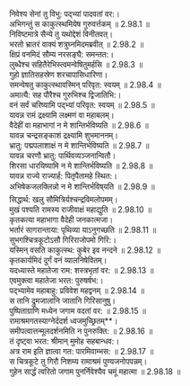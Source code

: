 

  
निवेश्य सेनां तु विभु: पद्भ्यां पादवतां वर:।  
अभिगन्तुं स काकुत्स्थमियेष गुरुवर्त्तकम् ॥ 2.98.1 ॥   
निविष्टमात्रे सैन्ये तु यथोद्देशं विनीतवत्।  
भरतो भ्रातरं वाक्यं शत्रुघ्नमिदमब्रवीत् ॥ 2.98.2 ॥   
क्षिप्रं वनमिदं सौम्य नरसङ्घै: समन्तत:।  
लुब्धैश्च सहितैरेभिस्त्वमन्वेषितुमर्हसि ॥ 2.98.3 ॥   
गुहो ज्ञातिसहस्रेण शरचापासिधारिणा।  
समन्वेषतु काकुत्स्थावस्मिन् परिवृत: स्वयम् ॥ 2.98.4 ॥   
अमात्यै: सह पौरैश्च गुरुभिश्च द्विजातिभि:।  
वनं सर्वं चरिष्यामि पद्भ्यां परिवृत: स्वयम् ॥ 2.98.5 ॥   
यावन्न रामं द्रक्ष्यामि लक्ष्मणं वा महाबलम्।  
वैदेहीं वा महाभागां न मे शान्तिर्भविष्यति ॥ 2.98.6 ॥   
यावन्न चन्द्रसङ्काशं द्रक्ष्यामि शुभमाननम्।  
भ्रातु: पद्मपलाशाक्षं न मे शान्तिर्भविष्यति ॥ 2.98.7 ॥   
यावन्न चरणौ भ्रातु: पार्थिवव्यञ्जनान्वितौ।  
शिरसा धारयिष्यामि न मे शान्तिर्भविष्यति ॥ 2.98.8 ॥   
यावन्न राज्ये राज्यार्ह: पितृपैतामहे स्थित:।  
अभिषेकजलक्लिन्नो न मे शान्तिर्भविष्यति ॥ 2.98.9 ॥   
सिद्धार्थ: खलु सौमित्रिर्यश्चन्द्रविमलोपमम्।  
मुखं पश्यति रामस्य राजीवाक्षं महाद्युति ॥ 2.98.10 ॥   
कृतकत्या महाभागा वैदेही जनकात्मजा।  
भर्तारं सागरान्ताया: पृथिव्या याऽनुगच्छति ॥ 2.98.11 ॥   
सुभगश्चित्रकूटोऽसौ गिरिराजोपमो गिरि:।  
यस्मिन् वसति काकुत्स्थ: कुबेर इव नन्दने ॥ 2.98.12 ॥   
कृतकार्यमिदं दुर्गं वनं व्यालनिषेवितम्।  
यदध्यास्ते महातेजा राम: शस्त्रभृतां वर: ॥ 2.98.13 ॥   
एवमुक्त्वा महातेजा भरत: पुरुषर्षभ:।  
पद्भ्यामेव महाबाहु: प्रविवेश महद्वनम् ॥ 2.98.14 ॥   
स तानि द्रुमजालानि जातानि गिरिसानुषु।  
पुष्पिताग्राणि मध्येन जगाम वदतां वर: ॥ 2.98.15 ॥   
रामाश्रमगतस्याग्नेर्ददर्श ध्वजमुच्छ्रितम्**।  
समीपत्वात्तन्मूलदर्शनमिति न पुनरुक्ति: ॥ 2.98.16 ॥   
तं दृष्ट्वा भरत: श्रीमान् मुमोह सहबान्धव:।  
अत्र राम इति ज्ञात्वा गत: पारमिवाम्भस: ॥ 2.98.17 ॥   
स चित्रकूटे तु गिरौ निशम्य रामाश्रमं पुण्यजनोपपन्नम्।  
गुहेन सार्द्धं त्वरितो जगाम पुनर्निवेश्यैव चमूं महात्मा ॥ 2.98.18 ॥   
